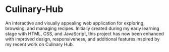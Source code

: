# Culinary-Hub
An interactive and visually appealing web application for exploring, browsing, and managing recipes. Initially created during my early learning stage with HTML, CSS, and JavaScript, this project has now been enhanced with improved design, responsiveness, and additional features inspired by my recent work on Culinary Hub.
